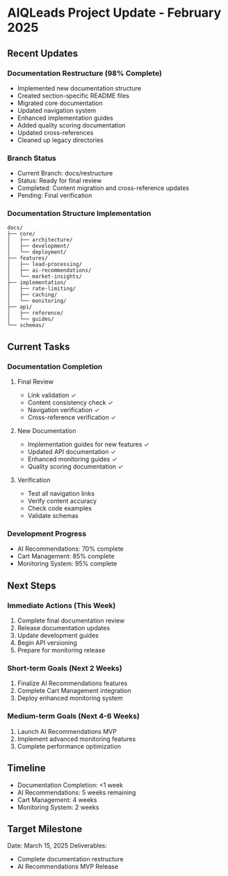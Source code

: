 # AIQLeads Project Update - February 2025

## Recent Updates

### Documentation Restructure (98% Complete)
- Implemented new documentation structure
- Created section-specific README files
- Migrated core documentation
- Updated navigation system
- Enhanced implementation guides
- Added quality scoring documentation
- Updated cross-references
- Cleaned up legacy directories

### Branch Status
- Current Branch: docs/restructure
- Status: Ready for final review
- Completed: Content migration and cross-reference updates
- Pending: Final verification

### Documentation Structure Implementation
```
docs/
├── core/
│   ├── architecture/
│   ├── development/
│   └── deployment/
├── features/
│   ├── lead-processing/
│   ├── ai-recommendations/
│   └── market-insights/
├── implementation/
│   ├── rate-limiting/
│   ├── caching/
│   └── monitoring/
├── api/
│   ├── reference/
│   └── guides/
└── schemas/
```

## Current Tasks

### Documentation Completion
1. Final Review
   - Link validation ✓
   - Content consistency check ✓
   - Navigation verification ✓
   - Cross-reference verification ✓

2. New Documentation
   - Implementation guides for new features ✓
   - Updated API documentation ✓
   - Enhanced monitoring guides ✓
   - Quality scoring documentation ✓

3. Verification
   - Test all navigation links
   - Verify content accuracy
   - Check code examples
   - Validate schemas

### Development Progress
- AI Recommendations: 70% complete
- Cart Management: 85% complete
- Monitoring System: 95% complete

## Next Steps

### Immediate Actions (This Week)
1. Complete final documentation review
2. Release documentation updates
3. Update development guides
4. Begin API versioning
5. Prepare for monitoring release

### Short-term Goals (Next 2 Weeks)
1. Finalize AI Recommendations features
2. Complete Cart Management integration
3. Deploy enhanced monitoring system

### Medium-term Goals (Next 4-6 Weeks)
1. Launch AI Recommendations MVP
2. Implement advanced monitoring features
3. Complete performance optimization

## Timeline
- Documentation Completion: <1 week
- AI Recommendations: 5 weeks remaining
- Cart Management: 4 weeks
- Monitoring System: 2 weeks

## Target Milestone
Date: March 15, 2025
Deliverables:
- Complete documentation restructure
- AI Recommendations MVP Release